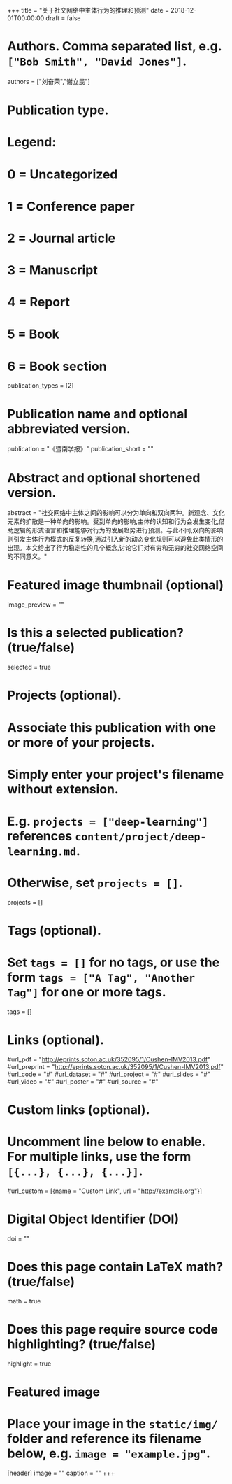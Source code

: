 +++
title = "关于社交网络中主体行为的推理和预测"
date = 2018-12-01T00:00:00
draft = false

# Authors. Comma separated list, e.g. `["Bob Smith", "David Jones"]`.
authors = ["刘奋荣","谢立民"]

# Publication type.
# Legend:
# 0 = Uncategorized
# 1 = Conference paper
# 2 = Journal article
# 3 = Manuscript
# 4 = Report
# 5 = Book
# 6 = Book section
publication_types = [2]

# Publication name and optional abbreviated version.
publication = "《暨南学报》"
publication_short = ""

# Abstract and optional shortened version.
abstract = "社交网络中主体之间的影响可以分为单向和双向两种。新观念、文化元素的扩散是一种单向的影响。受到单向的影响,主体的认知和行为会发生变化,借助逻辑的形式语言和推理能够对行为的发展趋势进行预测。与此不同,双向的影响则引发主体行为模式的反复转换,通过引入新的动态变化规则可以避免此类情形的出现。本文给出了行为稳定性的几个概念,讨论它们对有穷和无穷的社交网络空间的不同意义。"

# Featured image thumbnail (optional)
image_preview = ""

# Is this a selected publication? (true/false)
selected = true

# Projects (optional).
#   Associate this publication with one or more of your projects.
#   Simply enter your project's filename without extension.
#   E.g. `projects = ["deep-learning"]` references `content/project/deep-learning.md`.
#   Otherwise, set `projects = []`.
projects = []

# Tags (optional).
#   Set `tags = []` for no tags, or use the form `tags = ["A Tag", "Another Tag"]` for one or more tags.
tags = []

# Links (optional).
#url_pdf = "http://eprints.soton.ac.uk/352095/1/Cushen-IMV2013.pdf"
#url_preprint = "http://eprints.soton.ac.uk/352095/1/Cushen-IMV2013.pdf"
#url_code = "#"
#url_dataset = "#"
#url_project = "#"
#url_slides = "#"
#url_video = "#"
#url_poster = "#"
#url_source = "#"

# Custom links (optional).
#   Uncomment line below to enable. For multiple links, use the form `[{...}, {...}, {...}]`.
#url_custom = [{name = "Custom Link", url = "http://example.org"}]

# Digital Object Identifier (DOI)
doi = ""

# Does this page contain LaTeX math? (true/false)
math = true

# Does this page require source code highlighting? (true/false)
highlight = true

# Featured image
# Place your image in the `static/img/` folder and reference its filename below, e.g. `image = "example.jpg"`.
[header]
image = ""
caption = ""
+++

